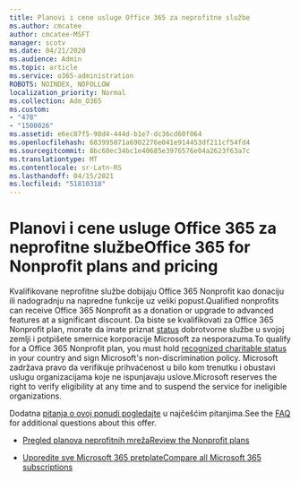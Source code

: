 ```yaml
---
title: Planovi i cene usluge Office 365 za neprofitne službe
ms.author: cmcatee
author: cmcatee-MSFT
manager: scotv
ms.date: 04/21/2020
ms.audience: Admin
ms.topic: article
ms.service: o365-administration
ROBOTS: NOINDEX, NOFOLLOW
localization_priority: Normal
ms.collection: Adm_O365
ms.custom:
- "478"
- "1500026"
ms.assetid: e6ec87f5-98d4-444d-b1e7-dc36cd60f064
ms.openlocfilehash: 683995071a6902276e041e914453df211cf54fd4
ms.sourcegitcommit: 8bc60ec34bc1e40685e3976576e04a2623f63a7c
ms.translationtype: MT
ms.contentlocale: sr-Latn-RS
ms.lasthandoff: 04/15/2021
ms.locfileid: "51810318"
---
```

# <a name="office-365-for-nonprofit-plans-and-pricing"></a><span data-ttu-id="2406e-102">Planovi i cene usluge Office 365 za neprofitne službe</span><span class="sxs-lookup"><span data-stu-id="2406e-102">Office 365 for Nonprofit plans and pricing</span></span>

<span data-ttu-id="2406e-103">Kvalifikovane neprofitne službe dobijaju Office 365 Nonprofit kao donaciju ili nadogradnju na napredne funkcije uz veliki popust.</span><span class="sxs-lookup"><span data-stu-id="2406e-103">Qualified nonprofits can receive Office 365 Nonprofit as a donation or upgrade to advanced features at a significant discount.</span></span> <span data-ttu-id="2406e-104">Da biste se kvalifikovati za Office 365 Nonprofit plan, morate da imate priznat [status](https://go.microsoft.com/fwlink/p/?LinkID=330253) dobrotvorne službe u svojoj zemlji i potpišete smernice korporacije Microsoft za nesporazuma.</span><span class="sxs-lookup"><span data-stu-id="2406e-104">To qualify for a Office 365 Nonprofit plan, you must hold [recognized charitable status](https://go.microsoft.com/fwlink/p/?LinkID=330253) in your country and sign Microsoft's non-discrimination policy.</span></span> <span data-ttu-id="2406e-105">Microsoft zadržava pravo da verifikuje prihvaćenost u bilo kom trenutku i obustavi uslugu organizacijama koje ne ispunjavaju uslove.</span><span class="sxs-lookup"><span data-stu-id="2406e-105">Microsoft reserves the right to verify eligibility at any time and to suspend the service for ineligible organizations.</span></span>
  
<span data-ttu-id="2406e-106">Dodatna [pitanja o ovoj ponudi pogledajte](https://products.office.com/nonprofit/office-365-nonprofit) u najčešćim pitanjima.</span><span class="sxs-lookup"><span data-stu-id="2406e-106">See the [FAQ](https://products.office.com/nonprofit/office-365-nonprofit) for additional questions about this offer.</span></span>
  
- [<span data-ttu-id="2406e-107">Pregled planova neprofitnih mreža</span><span class="sxs-lookup"><span data-stu-id="2406e-107">Review the Nonprofit plans</span></span>](https://products.office.com/nonprofit/office-365-nonprofit-plans-and-pricing?tab=1)

- [<span data-ttu-id="2406e-108">Uporedite sve Microsoft 365 pretplate</span><span class="sxs-lookup"><span data-stu-id="2406e-108">Compare all Microsoft 365 subscriptions</span></span>](https://products.office.com/business/compare-more-office-365-for-business-plans)